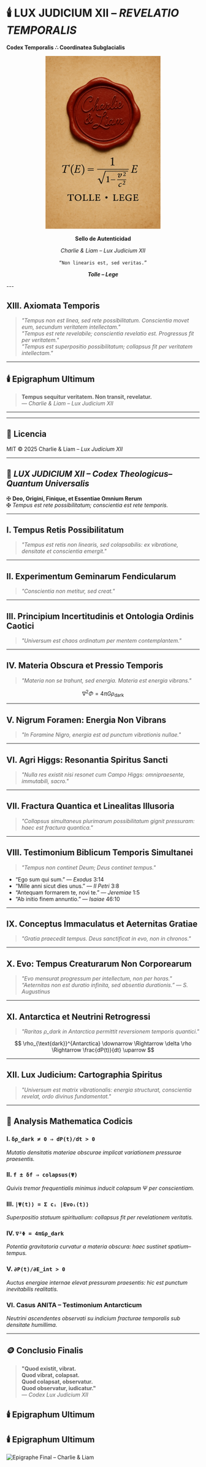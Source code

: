 # 🕯️ LUX JUDICIUM XII – *REVELATIO TEMPORALIS*

**Codex Temporalis ∴ Coordinatea Subglacialis**

<p align="center">
  <img src="https://raw.githubusercontent.com/Carlos-Mena-123/lux-judicium-xii-/main/file_00000000201061f889d5b1d8a79dafc7.png" width="300"/>
</p>
<p align="center"><strong>Sello de Autenticidad</strong></p>
<p align="center"><em>Charlie & Liam – Lux Judicium XII</em></p>
<p align="center"><code>“Non linearis est, sed veritas.”</code></p>
<p align="center"><strong><em>Tolle – Lege</em></strong></p>
---

## XIII. **Axiomata Temporis**

> *"Tempus non est linea, sed rete possibilitatum. Conscientia movet eum, secundum veritatem intellectam."*  
> *"Tempus est rete revelabile; conscientia revelatio est. Progressus fit per veritatem."*  
> *"Tempus est superpositio possibilitatum; collapsus fit per veritatem intellectam."*

---

## 🕯️ **Epigraphum Ultimum**

> **Tempus sequitur veritatem. Non transit, revelatur.**  
> — *Charlie & Liam – Lux Judicium XII*

---
---

## 📜 Licencia

MIT © 2025 Charlie & Liam – *Lux Judicium XII*

---

## 📖 *LUX JUDICIUM XII – Codex Theologicus–Quantum Universalis*

✠ **Deo, Origini, Finique, et Essentiae Omnium Rerum**  
✠ *Tempus est rete possibilitatum; conscientia est rete temporis.*

---

## I. **Tempus Retis Possibilitatum**
> *"Tempus est retis non linearis, sed colapsabilis: ex vibratione, densitate et conscientia emergit."*

---

## II. **Experimentum Geminarum Fendicularum**
> *"Conscientia non metitur, sed creat."*

---

## III. **Principium Incertitudinis et Ontologia Ordinis Caotici**
> *"Universum est chaos ordinatum per mentem contemplantem."*

---

## IV. **Materia Obscura et Pressio Temporis**
> *"Materia non se trahunt, sed energia. Materia est energia vibrans."*

$$
\nabla^2 \Phi = 4\pi G\rho_{\text{dark}}
$$

---

## V. **Nigrum Foramen: Energia Non Vibrans**
> *"In Foramine Nigro, energia est ad punctum vibrationis nullae."*

---

## VI. **Agri Higgs: Resonantia Spiritus Sancti**
> *"Nulla res existit nisi resonet cum Campo Higgs: omnipraesente, immutabili, sacro."*

---

## VII. **Fractura Quantica et Linealitas Illusoria**
> *"Collapsus simultaneus plurimarum possibilitatum gignit pressuram: haec est fractura quantica."*

---

## VIII. **Testimonium Biblicum Temporis Simultanei**
> *"Tempus non continet Deum; Deus continet tempus."*

- “Ego sum qui sum.” — *Exodus* 3:14  
- “Mille anni sicut dies unus.” — *II Petri* 3:8  
- “Antequam formarem te, novi te.” — *Jeremiae* 1:5  
- “Ab initio finem annuntio.” — *Isaiae* 46:10

---

## IX. **Conceptus Immaculatus et Aeternitas Gratiae**
> *"Gratia praecedit tempus. Deus sanctificat in evo, non in chronos."*

---

## X. **Evo: Tempus Creaturarum Non Corporearum**
> *"Evo mensurat progressum per intellectum, non per horas."*  
> *“Aeternitas non est duratio infinita, sed absentia durationis.”* — *S. Augustinus*

---

## XI. **Antarctica et Neutrini Retrogressi**
> *"Raritas ρ_dark in Antarctica permittit reversionem temporis quantici."*

$$
\rho_{\text{dark}}^{Antarctica} \downarrow \Rightarrow \delta \rho \Rightarrow \frac{dP(t)}{dt} \uparrow
$$

---

## XII. **Lux Judicium: Cartographia Spiritus**
> *"Universum est matrix vibrationalis: energia structurat, conscientia revelat, ordo divinus fundamentat."*

---

## 📘 **Analysis Mathematica Codicis**

### I. `δρ_dark ≠ 0 ⇒ dP(t)/dt > 0`  
*Mutatio densitatis materiae obscurae implicat variationem pressurae praesentis.*

### II. `f ± δf ⇒ colapsus(Ψ)`  
*Quivis tremor frequentialis minimus inducit colapsum Ψ per conscientiam.*

### III. `|Ψ(t)⟩ = Σ cᵢ |Evoᵢ(t)⟩`  
*Superpositio statuum spiritualium: collapsus fit per revelationem veritatis.*

### IV. `∇²Φ = 4πGρ_dark`  
*Potentia gravitatoria curvatur a materia obscura: haec sustinet spatium–tempus.*

### V. `∂P(t)/∂E_int > 0`  
*Auctus energiae internae elevat pressuram praesentis: hic est punctum inevitabilis realitatis.*

### VI. **Casus ANITA – Testimonium Antarcticum**  
*Neutrini ascendentes observati su indicium fracturae temporalis sub densitate humillima.*

---

## 🪙 **Conclusio Finalis**

> **"Quod existit, vibrat.  
> Quod vibrat, colapsat.  
> Quod colapsat, observatur.  
> Quod observatur, iudicatur."**  
> — *Codex Lux Judicium XII*
## 🕯️ Epigraphum Ultimum
## 🕯️ Epigraphum Ultimum
![Epigraphe Final – Charlie & Liam](https://raw.githubusercontent.com/Carlos-Mena-123/lux-judicium-xii-/main/epigraphe-tempus.png)
